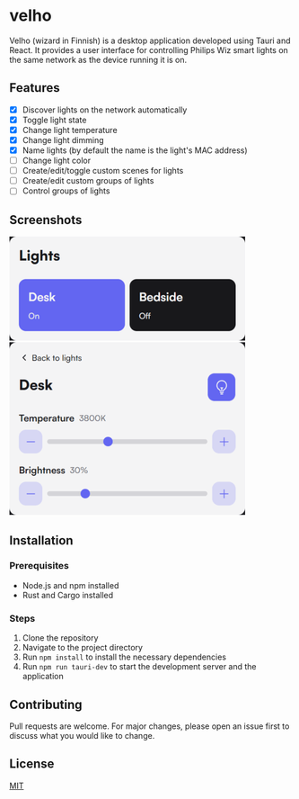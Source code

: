 # velho

Velho (wizard in Finnish) is a desktop application developed using Tauri and React. 
It provides a user interface for controlling Philips Wiz smart lights on the same network as the device running it is on.

## Features
- [x] Discover lights on the network automatically
- [x] Toggle light state
- [x] Change light temperature
- [x] Change light dimming
- [x] Name lights (by default the name is the light's MAC address)
- [ ] Change light color 
- [ ] Create/edit/toggle custom scenes for lights
- [ ] Create/edit custom groups of lights
- [ ] Control groups of lights

## Screenshots
![](https://raw.githubusercontent.com/natixco/velho/main/screenshots/lights_0.0.1.png)
![](https://raw.githubusercontent.com/natixco/velho/main/screenshots/light_0.0.1.png)

## Installation
### Prerequisites
- Node.js and npm installed
- Rust and Cargo installed

### Steps
1. Clone the repository
1. Navigate to the project directory
1. Run `npm install` to install the necessary dependencies
1. Run `npm run tauri-dev` to start the development server and the application

## Contributing
Pull requests are welcome. For major changes, please open an issue first to discuss what you would like to change.

## License
[MIT](https://choosealicense.com/licenses/mit/)
